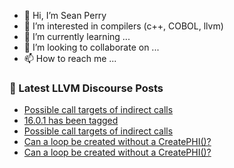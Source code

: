 - 👋 Hi, I’m Sean Perry
- 👀 I’m interested in compilers (c++, COBOL, llvm)
- 🌱 I’m currently learning ...
- 💞️ I’m looking to collaborate on ...
- 📫 How to reach me ...

<!---
s66perry/s66perry is a ✨ special ✨ repository because its `README.md` (this file) appears on your GitHub profile.
You can click the Preview link to take a look at your changes.
--->
### 📕 Latest LLVM Discourse Posts

<!-- DISCOURSE-LLVM:START -->
- [Possible call targets of indirect calls](https://discourse.llvm.org/t/possible-call-targets-of-indirect-calls/69808#post_5)
- [16.0.1 has been tagged](https://discourse.llvm.org/t/16-0-1-has-been-tagged/69775#post_3)
- [Possible call targets of indirect calls](https://discourse.llvm.org/t/possible-call-targets-of-indirect-calls/69808#post_4)
- [Can a loop be created without a CreatePHI&lpar;&rpar;?](https://discourse.llvm.org/t/can-a-loop-be-created-without-a-createphi/69816#post_6)
- [Can a loop be created without a CreatePHI&lpar;&rpar;?](https://discourse.llvm.org/t/can-a-loop-be-created-without-a-createphi/69816#post_5)
<!-- DISCOURSE-LLVM:END -->
